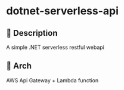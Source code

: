 # dotnet-serverless-api

## 📜 Description
A simple .NET serverless restful webapi

## 🧠 Arch
AWS Api Gateway + Lambda function